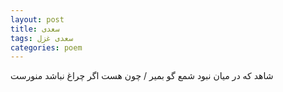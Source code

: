 ```yaml
---
layout: post
title: سعدی
tags: سعدی غزل
categories: poem
---
```


شاهد که در میان نبود شمع گو بمیر / چون هست اگر چراغ نباشد منورست

